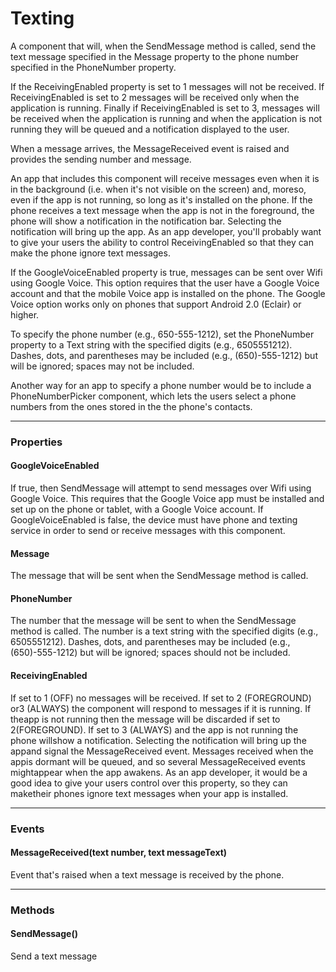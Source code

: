 # Texting

A component that will, when the SendMessage method is called, send the text message specified in the Message property to the phone number specified in the PhoneNumber property.

If the ReceivingEnabled property is set to 1 messages will not be received. If ReceivingEnabled is set to 2 messages will be received only when the application is running. Finally if ReceivingEnabled is set to 3, messages will be received when the application is running and when the application is not running they will be queued and a notification displayed to the user.

When a message arrives, the MessageReceived event is raised and provides the sending number and message.

An app that includes this component will receive messages even when it is in the background (i.e. when it's not visible on the screen) and, moreso, even if the app is not running, so long as it's installed on the phone. If the phone receives a text message when the app is not in the foreground, the phone will show a notification in the notification bar. Selecting the notification will bring up the app. As an app developer, you'll probably want to give your users the ability to control ReceivingEnabled so that they can make the phone ignore text messages.

If the GoogleVoiceEnabled property is true, messages can be sent over Wifi using Google Voice. This option requires that the user have a Google Voice account and that the mobile Voice app is installed on the phone. The Google Voice option works only on phones that support Android 2.0 (Eclair) or higher.

To specify the phone number (e.g., 650-555-1212), set the PhoneNumber property to a Text string with the specified digits (e.g., 6505551212). Dashes, dots, and parentheses may be included (e.g., (650)-555-1212) but will be ignored; spaces may not be included.

Another way for an app to specify a phone number would be to include a PhoneNumberPicker component, which lets the users select a phone numbers from the ones stored in the the phone's contacts.

---

### Properties

#### GoogleVoiceEnabled

If true, then SendMessage will attempt to send messages over Wifi using Google Voice. This requires that the Google Voice app must be installed and set up on the phone or tablet, with a Google Voice account. If GoogleVoiceEnabled is false, the device must have phone and texting service in order to send or receive messages with this component.

#### Message

The message that will be sent when the SendMessage method is called.

#### PhoneNumber

The number that the message will be sent to when the SendMessage method is called. The number is a text string with the specified digits (e.g., 6505551212). Dashes, dots, and parentheses may be included (e.g., (650)-555-1212) but will be ignored; spaces should not be included.

#### ReceivingEnabled

If set to 1 (OFF) no messages will be received. If set to 2 (FOREGROUND) or3 (ALWAYS) the component will respond to messages if it is running. If theapp is not running then the message will be discarded if set to 2(FOREGROUND). If set to 3 (ALWAYS) and the app is not running the phone willshow a notification. Selecting the notification will bring up the appand signal the MessageReceived event. Messages received when the appis dormant will be queued, and so several MessageReceived events mightappear when the app awakens. As an app developer, it would be a good idea to give your users control over this property, so they can maketheir phones ignore text messages when your app is installed.

---

### Events

#### MessageReceived(text number, text messageText)

Event that's raised when a text message is received by the phone.

---

### Methods

#### SendMessage()

Send a text message
